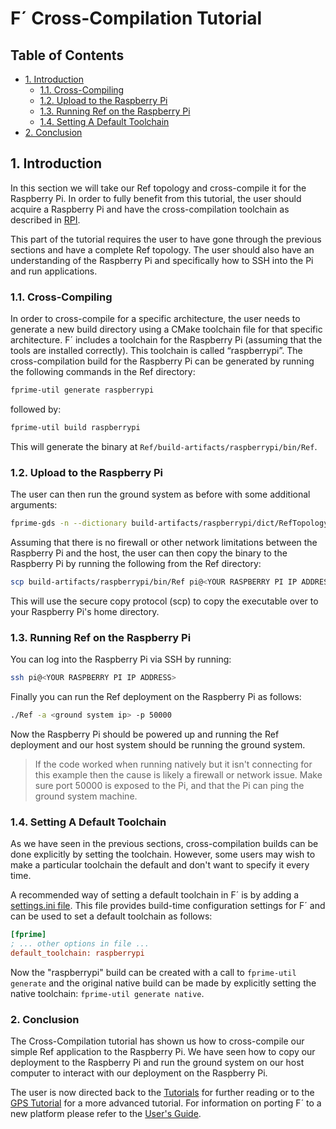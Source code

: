 # F´ Cross-Compilation Tutorial

## Table of Contents

* <a href="#Introduction">1. Introduction</a>
  * <a href="#Cross-Compiling">1.1. Cross-Compiling</a>
  * <a href="#Upload-to-the-Raspberry-Pi">1.2. Upload to the Raspberry Pi</a>
  * <a href="#Running-Ref-on-the-Raspberry-Pi">1.3. Running Ref on the Raspberry Pi</a>
  * <a href="#Setting-A-Default-Toolchain">1.4. Setting A Default Toolchain</a>
* <a href="#Conclusion">2. Conclusion</a>

## 1. Introduction

In this section we will take our Ref topology and cross-compile it for the
Raspberry Pi. In order to fully benefit from this tutorial, the user should
acquire a Raspberry Pi and have the cross-compilation toolchain as described
in [RPI](https://github.com/nasa/fprime/blob/master/RPI/README.md).

This part of the tutorial requires the user to have gone through the previous
sections and have a complete Ref topology. The user should also have an
understanding of the Raspberry Pi and specifically how to SSH into the Pi and
run applications.

<a name="Cross-Compiling"></a>
### 1.1. Cross-Compiling

In order to cross-compile for a specific architecture, the user needs to
generate a new build directory using a CMake toolchain file for that specific
architecture. F´ includes a toolchain for the Raspberry Pi (assuming that the
tools are installed correctly). This toolchain is called “raspberrypi”. The 
cross-compilation build for the Raspberry Pi can be generated by running the
following commands in the Ref directory:

```sh
fprime-util generate raspberrypi
```

followed by:
```sh
fprime-util build raspberrypi
```

This will generate the binary at `Ref/build-artifacts/raspberrypi/bin/Ref`. 

<a name="Upload-to-the-Raspberry-Pi"></a>
### 1.2. Upload to the Raspberry Pi

The user can then run the ground system as before with some additional
arguments:
```sh
fprime-gds -n --dictionary build-artifacts/raspberrypi/dict/RefTopologyAppDictionary.xml
```

Assuming that there is no firewall or other network limitations between the 
Raspberry Pi and the host, the user can then copy the binary to the Raspberry
Pi by running the following from the Ref directory:

```sh
scp build-artifacts/raspberrypi/bin/Ref pi@<YOUR RASPBERRY PI IP ADDRESS>:~
```

This will use the secure copy protocol (scp) to copy the executable over to
your Raspberry Pi's home directory.

<a name="Running-Ref-on-the-Raspberry-Pi"></a>
### 1.3. Running Ref on the Raspberry Pi

You can log into the Raspberry Pi via SSH by running:
```sh
ssh pi@<YOUR RASPBERRY PI IP ADDRESS>
```

Finally you can run the Ref deployment on the Raspberry Pi as follows:
```sh
./Ref -a <ground system ip> -p 50000
```

Now the Raspberry Pi should be powered up and running the Ref deployment and
our host system should be running the ground system. 

> If the code worked when running natively but it isn't connecting for this
example then the cause is likely a firewall or network issue. Make sure
port 50000 is exposed to the Pi, and that the Pi can ping the ground system
machine.

<a name="Setting-A-Default-Toolchain"></a>
### 1.4. Setting A Default Toolchain

As we have seen in the previous sections, cross-compilation builds can be done
explicitly by setting the toolchain. However, some users may wish to make a
particular toolchain the default and don't want to specify it every time.

A recommended way of setting a default toolchain in F´ is by adding a 
[settings.ini file](../../UsersGuide/user/settings.md). This file provides
build-time configuration settings for F´ and can be used to set a default
toolchain as follows:

```ini
[fprime]
; ... other options in file ...
default_toolchain: raspberrypi
```

Now the "raspberrypi" build can be created with a call to 
`fprime-util generate` and the original native build can be made by explicitly 
setting the native toolchain: `fprime-util generate native`.

### 2. Conclusion

The Cross-Compilation tutorial has shown us how to cross-compile our simple Ref
application to the Raspberry Pi. We have seen how to copy our deployment to the
Raspberry Pi and run the ground system on our host computer to interact with
our deployment on the Raspberry Pi.

The user is now directed back to the [Tutorials](../README.md) for further
reading or to the [GPS Tutorial](../GpsTutorial/Tutorial.md) for a more
advanced tutorial. For information on porting F´ to a new platform please
refer to the [User's Guide](../../UsersGuide/guide.md).